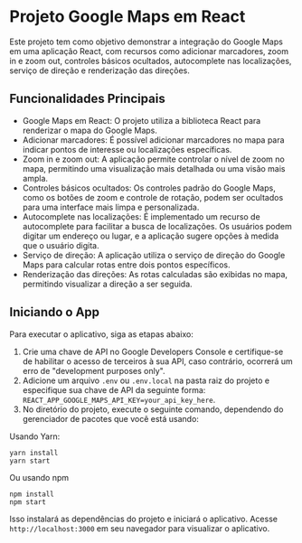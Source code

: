 # Projeto Google Maps em React

Este projeto tem como objetivo demonstrar a integração do Google Maps em uma aplicação React, com recursos como adicionar marcadores, zoom in e zoom out, controles básicos ocultados, autocomplete nas localizações, serviço de direção e renderização das direções.

## Funcionalidades Principais

- Google Maps em React: O projeto utiliza a biblioteca React para renderizar o mapa do Google Maps.
- Adicionar marcadores: É possível adicionar marcadores no mapa para indicar pontos de interesse ou localizações específicas.
- Zoom in e zoom out: A aplicação permite controlar o nível de zoom no mapa, permitindo uma visualização mais detalhada ou uma visão mais ampla.
- Controles básicos ocultados: Os controles padrão do Google Maps, como os botões de zoom e controle de rotação, podem ser ocultados para uma interface mais limpa e personalizada.
- Autocomplete nas localizações: É implementado um recurso de autocomplete para facilitar a busca de localizações. Os usuários podem digitar um endereço ou lugar, e a aplicação sugere opções à medida que o usuário digita.
- Serviço de direção: A aplicação utiliza o serviço de direção do Google Maps para calcular rotas entre dois pontos específicos.
- Renderização das direções: As rotas calculadas são exibidas no mapa, permitindo visualizar a direção a ser seguida.

## Iniciando o App

Para executar o aplicativo, siga as etapas abaixo:

1. Crie uma chave de API no Google Developers Console e certifique-se de habilitar o acesso de terceiros à sua API, caso contrário, ocorrerá um erro de "development purposes only".
2. Adicione um arquivo `.env` ou `.env.local` na pasta raiz do projeto e especifique sua chave de API da seguinte forma: `REACT_APP_GOOGLE_MAPS_API_KEY=your_api_key_here`.
3. No diretório do projeto, execute o seguinte comando, dependendo do gerenciador de pacotes que você está usando:

Usando Yarn:

```
yarn install
yarn start
```

Ou usando npm

```
npm install
npm start
```
Isso instalará as dependências do projeto e iniciará o aplicativo. Acesse `http://localhost:3000` em seu navegador para visualizar o aplicativo.
